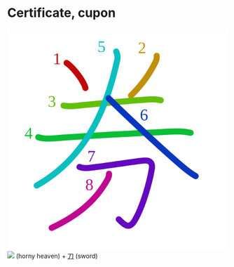 # Certificate, cupon
![5238](../kanji-colorize/5238.svg)
![](http://www.kanjidamage.com/assets/radsmall/horny-heaven-c832b639909cf24b66590586a72d133ab77757661f28ae15df37c5a77e06cc8e.jpg) (horny heaven) + [刀](刀.md) (sword)